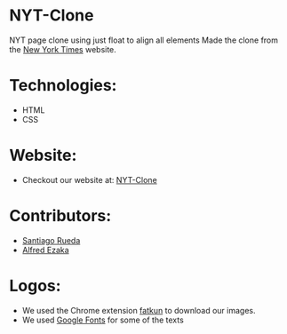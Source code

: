 # NYT-Clone
NYT page clone using just float to align all elements
Made the clone from the [New York Times](https://www.nytimes.com/2014/03/18/science/space/detection-of-waves-in-space-buttresses-landmark-theory-of-big-bang.html) website.

# Technologies:
- HTML
- CSS

# Website:
- Checkout our website at: [NYT-Clone](https://srueda27.github.io/NYT-Clone/)

# Contributors:
- [Santiago Rueda](https://github.com/srueda27)
- [Alfred Ezaka](https://github.com/codecell)

# Logos:
- We used the Chrome extension [fatkun](https://chrome.google.com/webstore/detail/fatkun-batch-download-ima/nnjjahlikiabnchcpehcpkdeckfgnohf?hl=en) to download our images.
- We used [Google Fonts](https://fonts.googleapis.com/) for some of the texts 
